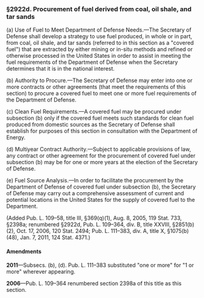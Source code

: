 ### §2922d. Procurement of fuel derived from coal, oil shale, and tar sands ###

(a) Use of Fuel to Meet Department of Defense Needs.—The Secretary of Defense shall develop a strategy to use fuel produced, in whole or in part, from coal, oil shale, and tar sands (referred to in this section as a "covered fuel") that are extracted by either mining or in-situ methods and refined or otherwise processed in the United States in order to assist in meeting the fuel requirements of the Department of Defense when the Secretary determines that it is in the national interest.

(b) Authority to Procure.—The Secretary of Defense may enter into one or more contracts or other agreements (that meet the requirements of this section) to procure a covered fuel to meet one or more fuel requirements of the Department of Defense.

(c) Clean Fuel Requirements.—A covered fuel may be procured under subsection (b) only if the covered fuel meets such standards for clean fuel produced from domestic sources as the Secretary of Defense shall establish for purposes of this section in consultation with the Department of Energy.

(d) Multiyear Contract Authority.—Subject to applicable provisions of law, any contract or other agreement for the procurement of covered fuel under subsection (b) may be for one or more years at the election of the Secretary of Defense.

(e) Fuel Source Analysis.—In order to facilitate the procurement by the Department of Defense of covered fuel under subsection (b), the Secretary of Defense may carry out a comprehensive assessment of current and potential locations in the United States for the supply of covered fuel to the Department.

(Added Pub. L. 109–58, title III, §369(q)(1), Aug. 8, 2005, 119 Stat. 733, §2398a; renumbered §2922d, Pub. L. 109–364, div. B, title XXVIII, §2851(b)(2), Oct. 17, 2006, 120 Stat. 2494; Pub. L. 111–383, div. A, title X, §1075(b)(48), Jan. 7, 2011, 124 Stat. 4371.)

#### Amendments ####

**2011**—Subsecs. (b), (d). Pub. L. 111–383 substituted "one or more" for "1 or more" wherever appearing.

**2006**—Pub. L. 109–364 renumbered section 2398a of this title as this section.